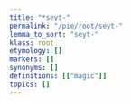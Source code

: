 ```yaml
---
title: "*seyt-"
permalink: "/pie/root/seyt-"
lemma_to_sort: "seyt-"
klass: root
etymology: []
markers: []
synonyms: []
definitions: [["magic"]]
topics: []
---
```

